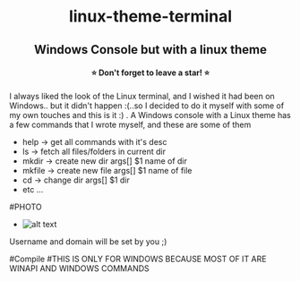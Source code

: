 <h1 align="center">linux-theme-terminal</h1>
<h2 align="center">Windows Console but with a linux theme</h2>
<h4 align="center">⭐ Don't forget to leave a star! ⭐</h4>


I always liked the look of the Linux terminal, and I wished it had been on Windows.. but it didn't happen :(..so I decided to do it myself with some of my own touches and this is it :) .
A Windows console with a Linux theme has a few commands that I wrote myself, and these are some of them

* help -> get all commands with it's desc
* ls -> fetch all files/folders in current dir
* mkdir -> create new dir args[] $1 name of dir
* mkfile -> create new file args[] $1 name of file
* cd -> change dir args[] $1 dir
* etc ...

#PHOTO
* ![alt text](https://cdn.discordapp.com/attachments/725201064147550218/949016019702284398/Screenshot_2022-03-03_214518.png)

Username and domain will be set by you ;)

#Compile
#THIS IS ONLY FOR WINDOWS BECAUSE MOST OF IT ARE WINAPI AND WINDOWS COMMANDS
